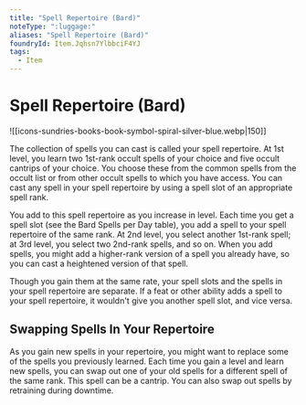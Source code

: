 ```yaml
---
title: "Spell Repertoire (Bard)"
noteType: ":luggage:"
aliases: "Spell Repertoire (Bard)"
foundryId: Item.Jqhsn7YlbbciF4YJ
tags:
  - Item
---
```


# Spell Repertoire (Bard)
![[icons-sundries-books-book-symbol-spiral-silver-blue.webp|150]]

The collection of spells you can cast is called your spell repertoire. At 1st level, you learn two 1st-rank occult spells of your choice and five occult cantrips of your choice. You choose these from the common spells from the occult list or from other occult spells to which you have access. You can cast any spell in your spell repertoire by using a spell slot of an appropriate spell rank.

You add to this spell repertoire as you increase in level. Each time you get a spell slot (see the Bard Spells per Day table), you add a spell to your spell repertoire of the same rank. At 2nd level, you select another 1st-rank spell; at 3rd level, you select two 2nd-rank spells, and so on. When you add spells, you might add a higher-rank version of a spell you already have, so you can cast a heightened version of that spell.

Though you gain them at the same rate, your spell slots and the spells in your spell repertoire are separate. If a feat or other ability adds a spell to your spell repertoire, it wouldn't give you another spell slot, and vice versa.

## Swapping Spells In Your Repertoire

As you gain new spells in your repertoire, you might want to replace some of the spells you previously learned. Each time you gain a level and learn new spells, you can swap out one of your old spells for a different spell of the same rank. This spell can be a cantrip. You can also swap out spells by retraining during downtime.
